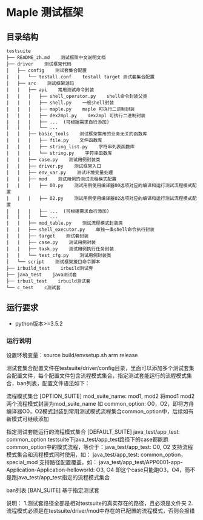 # Maple 测试框架

## 目录结构

```shell
testsuite
├── README_zh.md    测试框架中文说明文档
├── driver    测试框架代码
│   ├── config    测试套集合配置
|   |   └── testall.conf    testall target 测试套集合配置
│   ├── src    测试框架源码 
|   |   ├── api    常用测试命令封装
|   |   |   ├── shell_operator.py    shell命令封装父类
|   |   |   ├── shell.py    一般shell封装
|   |   |   ├── maple.py    maple 可执行二进制封装
|   |   |   ├── dex2mpl.py    dex2mpl 可执行二进制封装
|   |   |   ├── ...  (可根据需求自行添加)
|   |   |   └── ... 
|   |   ├── basic_tools    测试框架常用的业务无关的函数库
|   |   |   ├── file.py    文件函数库
|   |   |   ├── string_list.py    字符串列表函数库
|   |   |   └── string.py    字符串函数库
|   |   ├── case.py    测试用例封装类
|   |   ├── driver.py    测试框架入口
|   |   ├── env_var.py    测试环境变量处理
|   |   ├── mod    测试用例的测试流程模式配置
|   |   |   ├── O0.py    测试用例使用编译器O0选项对应的编译和运行测试流程模式配置
|   |   |   ├── O2.py    测试用例使用编译器O2选项对应的编译和运行测试流程模式配置
|   |   |   ├── ...  (可根据需求自行添加)
|   |   |   └── ...
|   |   ├── mod_table.py    测试流程模式封装类
|   |   ├── shell_executor.py    单独一条shell命令执行封装
|   |   ├── target    测试套封装
|   |   ├── case.py    测试用例封装
|   |   ├── task.py    测试用例执行任务封装
|   |   └── test_cfg.py    测试用例封装类      ​
│   └── script    测试框架接口命令脚本
├── irbuild_test    irbuild测试套
├── java_test    java测试套
├── irbuil_test    irbuild测试套
└── c_test    c测试套

```

## 运行要求

- python版本>=3.5.2

### 运行说明

设置环境变量：source build/envsetup.sh arm release

测试套集合配置文件在testsuite/driver/config目录，里面可以添加多个测试套集合配置文件，每个配置文件包含流程模式集合，指定测试套能运行的流程模式集合，ban列表，配置文件语法如下：

流程模式集合 [OPTION_SUITE]
    mod_suite_name: mod1, mod2    将mod1 mod2两个流程模式封装为mod_suite_name
如 common_option: O0，O2，即将方舟编译器O0，O2模式封装到常用测试模式流程集合common_option中，后续如有新模式可继续添加

指定测试套能运行的流程模式集合 [DEFAULT_SUITE]
    java_test/app_test: common_option    testsuite下java_test/app_test路径下的case都能跑common_option中的模式流程，等价于：java_test/app_test: O0, O2
支持流程模式集合和流程模式同时使用，如：
    java_test/app_test: common_option， special_mod
支持路径配置覆盖，如：
    java_test/app_test/APP0001-app-Application-Application-helloworld: O3, O4     即这个case只能跑O3，O4，而不是跑java_test/app_test指定的流程模式集合

ban列表 [BAN_SUITE]
    基于指定测试套

说明：
1.测试套路径全部是相对testsuite的真实存在的路径，且必须是文件夹
2.流程模式必须是在testsuite/driver/mod中存在的已配置的流程模式，否则会报错